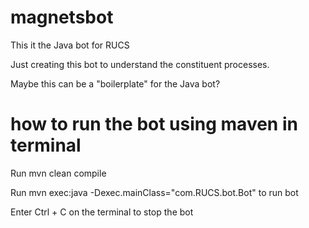 # magnetsbot
This it the Java bot for RUCS

Just creating this bot to understand the constituent processes. 

Maybe this can be a "boilerplate" for the Java bot?

# how to run the bot using maven in terminal
Run mvn clean compile

Run mvn exec:java -Dexec.mainClass="com.RUCS.bot.Bot" to run bot

Enter Ctrl + C on the terminal to stop the bot
